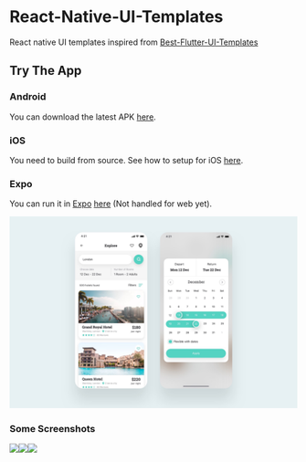 # React-Native-UI-Templates

React native UI templates inspired from [Best-Flutter-UI-Templates](https://github.com/mitesh77/Best-Flutter-UI-Templates)

## Try The App

### Android

You can download the latest APK [here](https://github.com/Aashu-Dubey/React-Native-UI-Templates/raw/main/images/07-02-2021.apk).

### iOS

You need to build from source. See how to setup for iOS [here](https://reactnative.dev/docs/next/environment-setup).

### Expo

You can run it in [Expo](https://docs.expo.io) [here](https://snack.expo.io/@ashu_dubey/react-native-ui-templates) (Not handled for web yet).

![Image](react_native_UI_Templates/res/hotel/hotel_booking.png)

### Some Screenshots

<img src="images/hotel.gif" height="300em"><img src="images/custom_drawer.gif" height="300em"><img src="images/app_tour_darkMode.gif" height="300em" />

